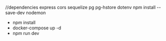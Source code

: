 //dependencies
express cors sequelize pg pg-hstore dotenv
npm install --save-dev nodemon

- npm install
- docker-compose up -d
- npm run dev
